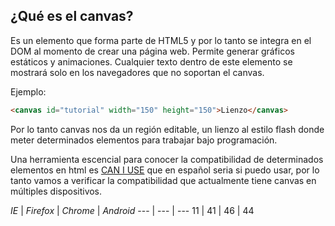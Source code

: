 ## ¿Qué es el canvas?

Es un elemento que forma parte de HTML5 y por lo tanto se integra en el DOM al momento de crear una página web.
Permite generar gráficos estáticos y animaciones. Cualquier texto dentro de este elemento se mostrará solo en los navegadores que no soportan el canvas.

Ejemplo:

```html
<canvas id="tutorial" width="150" height="150">Lienzo</canvas>
```


Por lo tanto canvas nos da un región editable, un lienzo al estilo flash donde meter determinados elementos para trabajar bajo programación.

Una herramienta escencial para conocer la compatibilidad de determinados elementos en html es [CAN I USE](http://caniuse.com/) que en español seria si puedo usar, por lo tanto vamos a verificar la compatibilidad que actualmente tiene canvas en múltiples dispositivos.



*IE* | *Firefox* | *Chrome* | *Android*
--- | --- | ---
11 | 41 | 46 | 44

